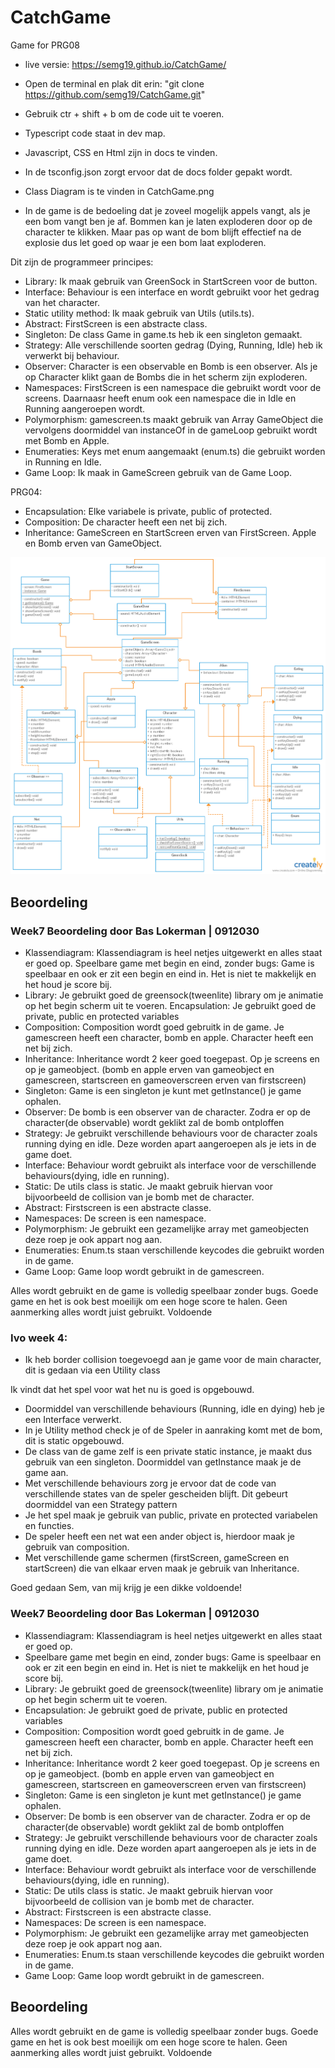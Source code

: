 # CatchGame
Game for PRG08

- live versie: https://semg19.github.io/CatchGame/

- Open de terminal en plak dit erin: "git clone https://github.com/semg19/CatchGame.git"
- Gebruik ctr + shift + b om de code uit te voeren.
- Typescript code staat in dev map.
- Javascript, CSS en Html zijn in docs te vinden.
- In de tsconfig.json zorgt ervoor dat de docs folder gepakt wordt.
- Class Diagram is te vinden in CatchGame.png

- In de game is de bedoeling dat je zoveel mogelijk appels vangt, als je een bom vangt ben je af. Bommen kan je laten exploderen door op de character te klikken. Maar pas op want de bom blijft effectief na de explosie dus let goed op waar je een bom laat exploderen.

Dit zijn de programmeer principes:
- Library: Ik maak gebruik van GreenSock in StartScreen voor de button.
- Interface: Behaviour is een interface en wordt gebruikt voor het gedrag van het character.
- Static utility method: Ik maak gebruik van Utils (utils.ts).
- Abstract: FirstScreen is een abstracte class.
- Singleton: De class Game in game.ts heb ik een singleton gemaakt.
- Strategy: Alle verschillende soorten gedrag (Dying, Running, Idle) heb ik verwerkt bij behaviour.
- Observer: Character is een observable en Bomb is een observer. Als je op Character klikt gaan de Bombs die in het scherm zijn exploderen.
- Namespaces: FirstScreen is een namespace die gebruikt wordt voor de screens. Daarnaasr heeft enum ook een namespace die in Idle en Running aangeroepen wordt.
- Polymorphism: gamescreen.ts maakt gebruik van Array GameObject die vervolgens doormiddel van instanceOf in de gameLoop gebruikt wordt met Bomb en Apple.
- Enumeraties: Keys met enum aangemaakt (enum.ts) die gebruikt worden in Running en Idle.
- Game Loop: Ik maak in GameScreen gebruik van de Game Loop.

PRG04:
-   Encapsulation: Elke variabele is private, public of protected. 
-   Composition: De character heeft een net bij zich.
-   Inheritance: GameScreen en StartScreen erven van FirstScreen. Apple en Bomb erven van GameObject.

![alt text](https://github.com/semg19/CatchGame/blob/master/CatchGame.png)

## Beoordeling
### Week7 Beoordeling door Bas Lokerman | 0912030

- Klassendiagram: Klassendiagram is heel netjes uitgewerkt en alles staat er goed op.
Speelbare game met begin en eind, zonder bugs: Game is speelbaar en ook er zit een begin en eind in. Het is niet te makkelijk en het houd je score bij.
- Library: Je gebruikt goed de greensock(tweenlite) library om je animatie op het begin scherm uit te voeren.
Encapsulation: Je gebruikt goed de private, public en protected variables
- Composition: Composition wordt goed gebruitk in de game. Je gamescreen heeft een character, bomb en apple. Character heeft een net bij zich.
- Inheritance: Inheritance wordt 2 keer goed toegepast. Op je screens en op je gameobject. (bomb en apple erven van gameobject en gamescreen, startscreen en gameoverscreen erven van firstscreen)
- Singleton: Game is een singleton je kunt met getInstance() je game ophalen.
- Observer: De bomb is een observer van de character. Zodra er op de character(de observable) wordt geklikt zal de bomb ontploffen
- Strategy: Je gebruikt verschillende behaviours voor de character zoals running dying en idle. Deze worden apart aangeroepen als je iets in de game doet.
- Interface: Behaviour wordt gebruikt als interface voor de verschillende behaviours(dying, idle en running).
- Static: De utils class is static. Je maakt gebruik hiervan voor bijvoorbeeld de collision van je bomb met de character.
- Abstract: Firstscreen is een abstracte classe.
- Namespaces: De screen is een namespace.
- Polymorphism: Je gebruikt een gezamelijke array met gameobjecten deze roep je ook appart nog aan.
- Enumeraties: Enum.ts staan verschillende keycodes die gebruikt worden in de game.
- Game Loop: Game loop wordt gebruikt in de gamescreen.

Alles wordt gebruikt en de game is volledig speelbaar zonder bugs. Goede game en het is ook best moeilijk om een hoge score te halen. Geen aanmerking alles wordt juist gebruikt. Voldoende

### Ivo week 4:

- Ik heb border collision toegevoegd aan je game voor de main character, dit is gedaan via een Utility class

Ik vindt dat het spel voor wat het nu is goed is opgebouwd.
- Doormiddel van verschillende behaviours (Running, idle en dying) heb je een Interface verwerkt.
- In je Utility method check je of de Speler in aanraking komt met de bom, dit is static opgebouwd.
- De class van de game zelf is een private static instance, je maakt dus gebruik van een singleton. Doormiddel van getInstance maak je de game aan.
- Met verschillende behaviours zorg je ervoor dat de code van verschillende states van de speler gescheiden blijft. Dit gebeurt doormiddel van een Strategy pattern
- Je het spel maak je gebruik van public, private en protected variabelen en functies.
- De speler heeft een net wat een ander object is, hierdoor maak je gebruik van composition.
- Met verschillende game schermen (firstScreen, gameScreen en startScreen) die van elkaar erven maak je gebruik van Inheritance.

Goed gedaan Sem, van mij krijg je een dikke voldoende!

### Week7 Beoordeling door Bas Lokerman | 0912030

- Klassendiagram:
Klassendiagram is heel netjes uitgewerkt en alles staat er goed op.
- Speelbare game met begin en eind, zonder bugs:
Game is speelbaar en ook er zit een begin en eind in. Het is niet te makkelijk en het houd je score bij.
- Library:
Je gebruikt goed de greensock(tweenlite) library om je animatie op het begin scherm uit te voeren.
- Encapsulation:
Je gebruikt goed de private, public en protected variables
- Composition:
Composition wordt goed gebruitk in de game. Je gamescreen heeft een character, bomb en apple. Character heeft een net bij zich.
- Inheritance:
Inheritance wordt 2 keer goed toegepast. Op je screens en op je gameobject. (bomb en apple erven van gameobject en gamescreen, startscreen en gameoverscreen erven van firstscreen)
- Singleton:
Game is een singleton je kunt met getInstance() je game ophalen.
- Observer:
De bomb is een observer van de character. Zodra er op de character(de observable) wordt geklikt zal de bomb ontploffen 
- Strategy:
Je gebruikt verschillende behaviours voor de character zoals running dying en idle. Deze worden apart aangeroepen als je iets in de game doet.
- Interface:
Behaviour wordt gebruikt als interface voor de verschillende behaviours(dying, idle en running).
- Static:
De utils class is static. Je maakt gebruik hiervan voor bijvoorbeeld de collision van je bomb met de character.
- Abstract:
Firstscreen is een abstracte classe.
- Namespaces:
De screen is een namespace.
- Polymorphism:
Je gebruikt een gezamelijke array met gameobjecten deze roep je ook appart nog aan. 
- Enumeraties:
Enum.ts staan verschillende keycodes die gebruikt worden in de game.
- Game Loop:
Game loop wordt gebruikt in de gamescreen.

## Beoordeling
Alles wordt gebruikt en de game is volledig speelbaar zonder bugs. Goede game en het is ook best moeilijk om een hoge score te halen. Geen aanmerking alles wordt juist gebruikt. 
Voldoende

